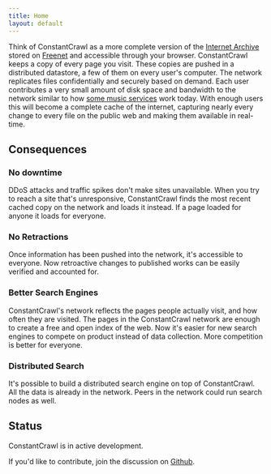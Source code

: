 ```yaml
---
title: Home
layout: default
---
```


Think of ConstantCrawl as a more complete version of the [Internet
Archive](http://archive.org/) stored on [Freenet](https://freenetproject.org/)
and accessible through your browser. ConstantCrawl keeps a copy of every page
you visit. These copies are pushed in a distributed datastore, a few of them on
every user's computer. The network replicates files confidentially and securely
based on demand. Each user contributes a very small amount of disk space and
bandwidth to the network similar to how [some music
services](http://www.csc.kth.se/~gkreitz/spotify-p2p10/spotify-p2p10.pdf) work
today. With enough users this will become a complete cache of the internet,
capturing nearly every change to every file on the public web and making them
available in real-time.


## Consequences

### No downtime

DDoS attacks and traffic spikes don't make sites unavailable. When you try to
reach a site that's unresponsive, ConstantCrawl finds the most recent cached copy
on the network and loads it instead. If a page loaded for anyone it loads for
everyone.


### No Retractions

Once information has been pushed into the network, it's accessible to everyone.
Now retroactive changes to published works can be easily verified and accounted
for.


### Better Search Engines

ConstantCrawl's network reflects the pages people actually visit, and how often
they are visited. The pages in the ConstantCrawl network are enough to create
a free and open index of the web. Now it's easier for new search engines to
compete on product instead of data collection. More competition is better for
everyone.


### Distributed Search

It's possible to build a distributed search engine on top of ConstantCrawl. All
the data is already in the network. Peers in the network could run search nodes
as well.

## Status

ConstantCrawl is in active development.

If you'd like to contribute, join the discussion on
[Github](https://github.com/titanous/constantcrawl).

